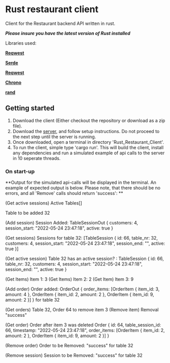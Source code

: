 Rust restaurant client
======
Client for the Restaurant backend API written in rust. 

***Please insure you have the latest version of Rust installed***

Libraries used: 

**[Reqwest](https://docs.rs/reqwest/latest/reqwest/)**

**[Serde](https://github.com/serde-rs/serde)**

**[Reqwest](https://docs.rs/reqwest/latest/reqwest/)**

**[Chrono](https://github.com/chronotope/chrono)**

**[rand](https://crates.io/crates/rand)**

## Getting started

1. Download the client (Either checkout the repository or download as a zip file).
2. Download the [server](https://github.com/Dszedlak/Rust-Restaurant-Api-Backend), and follow setup instructions. Do not proceed to the next step until the server is running.
3. Once downloaded, open a terminal in directory 'Rust_Restaurant_Client'. 
4. To run the client, simple type 'cargo run'. This will build the client, install any dependencies and run a simulated example of api calls to the server in 10 seperate threads.

### On start-up

**Output for the simulated api-calls will be displayed in the terminal. An example of expected output is below. Please note, that there should be no errors, and all 'Remove' calls should return 'success': **

(Get active sessions) Active Tables[]

Table to be added 32

(Add session) Session Added: TableSessionOut { customers: 4, session_start: "2022-05-24 23:47:18", active: true }


(Get sessions) Sessions for table 32:
[TableSession { id: 66, table_nr: 32, customers: 4, session_start: "2022-05-24 23:47:18", session_end: "", active: true }]

(Get active session) Table 32 has an active session? : 
TableSession { id: 66, table_nr: 32, customers: 4, session_start: "2022-05-24 23:47:18", session_end: "", active: true }


(Get Items) Item 1: 3
(Get Items) Item 2: 2
(Get Item) Item 3: 9


(Add order) Order added: OrderOut { order_items: 
[OrderItem { item_id: 3, amount: 4 }, OrderItem { item_id: 2, amount: 2 }, OrderItem { item_id: 9, amount: 2 }] } for table 32


(Get orders) Table 32, Order 64 to remove item 3
(Remove item) Removal "success"


(Get order) Order after item 3 was deleted Order 
{ id: 64, table_session_id: 66, timestamp: "2022-05-24 23:47:18",
order_items: [OrderItem { item_id: 2, amount: 2 }, OrderItem { item_id: 9, amount: 2 }] }


(Remove order) Order to be Removed: "success" for table 32 


(Remove session) Session to be Removed: "success" for table 32 
